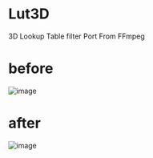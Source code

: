 # Lut3D
3D Lookup Table filter Port From FFmpeg

# before
![image](https://github.com/cpuimage/Lut3D/blob/master/example/example.jpg)

# after
![image](https://github.com/cpuimage/Lut3D/blob/master/example/out.jpg)